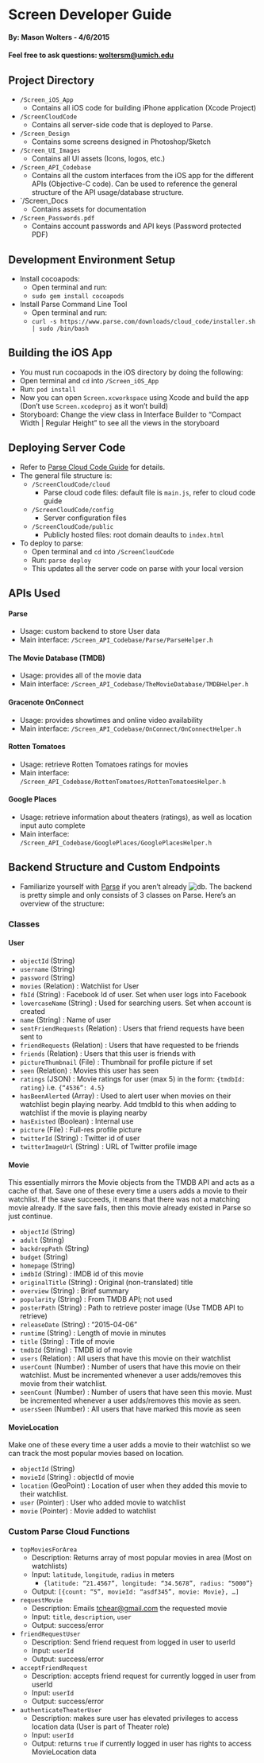 # Screen Developer Guide
#### By: Mason Wolters - 4/6/2015
#### Feel free to ask questions: woltersm@umich.edu

## Project Directory
- `/Screen_iOS_App`
	- Contains all iOS code for building iPhone application (Xcode Project)
- `/ScreenCloudCode`
	- Contains all server-side code that is deployed to Parse. 
- `/Screen_Design`
	- Contains some screens designed in Photoshop/Sketch
- `/Screen_UI_Images`
	- Contains all UI assets (Icons, logos, etc.)
- `/Screen_API_Codebase`
	- Contains all the custom interfaces from the iOS app for the different APIs (Objective-C code). Can be used to reference the general structure of the API usage/database structure.
- `/Screen_Docs
	- Contains assets for documentation
- `/Screen_Passwords.pdf`
	- Contains account passwords and API keys (Password protected PDF)

## Development Environment Setup
- Install cocoapods: 
	- Open terminal and run: 
	- `sudo gem install cocoapods`
- Install Parse Command Line Tool
	- Open terminal and run: 
	- `curl -s https://www.parse.com/downloads/cloud_code/installer.sh | sudo /bin/bash`

## Building the iOS App
- You must run cocoapods in the iOS directory by doing the following:
- Open terminal and `cd` into `/Screen_iOS_App`
- Run: `pod install`
- Now you can open `Screen.xcworkspace` using Xcode and build the app (Don’t use `Screen.xcodeproj` as it won’t build)
- Storyboard: Change the view class in Interface Builder to “Compact Width | Regular Height” to see all the views in the storyboard

## Deploying Server Code
- Refer to [Parse Cloud Code Guide](https://parse.com/docs/cloud_code_guide#cloud_code) for details.
- The general file structure is:
	- `/ScreenCloudCode/cloud`
		- Parse cloud code files: default file is `main.js`, refer to cloud code guide
	- `/ScreenCloudCode/config`
		- Server configuration files 
	- `/ScreenCloudCode/public`
		- Publicly hosted files: root domain deaults to `index.html`
- To deploy to parse:
	- Open terminal and `cd` into `/ScreenCloudCode`
	- Run: `parse deploy`
	- This updates all the server code on parse with your local version

## APIs Used

#### Parse
- Usage: custom backend to store User data
- Main interface: `/Screen_API_Codebase/Parse/ParseHelper.h`

#### The Movie Database (TMDB)
- Usage: provides all of the movie data
- Main interface: `/Screen_API_Codebase/TheMovieDatabase/TMDBHelper.h`

#### Gracenote OnConnect
- Usage: provides showtimes and online video availability
- Main interface: `/Screen_API_Codebase/OnConnect/OnConnectHelper.h`

#### Rotten Tomatoes
- Usage: retrieve Rotten Tomatoes ratings for movies
- Main interface: `/Screen_API_Codebase/RottenTomatoes/RottenTomatoesHelper.h`

#### Google Places
- Usage: retrieve information about theaters (ratings), as well as location input auto complete
- Main interface: `/Screen_API_Codebase/GooglePlaces/GooglePlacesHelper.h`

## Backend Structure and Custom Endpoints
- Familiarize yourself with [Parse](https://www.parse.com/docs) if you aren’t already
![db](/Screen_Docs/Screen_Database_Model.png). The backend is pretty simple and only consists of 3 classes on Parse. Here’s an overview of the structure:

### Classes

#### User
- `objectId` (String)
- `username` (String)
- `password` (String)
- `movies` (Relation<Movie>) : Watchlist for User
- `fbId` (String) : Facebook Id of user. Set when user logs into Facebook
- `lowercaseName` (String) : Used for searching users. Set when account is created
- `name` (String) : Name of user
- `sentFriendRequests` (Relation<User>) : Users that friend requests have been sent to
- `friendRequests` (Relation<User>) : Users that have requested to be friends
- `friends` (Relation<User>) : Users that this user is friends with
- `pictureThumbnail` (File) : Thumbnail for profile picture if set
- `seen` (Relation<Movie>) : Movies this user has seen
- `ratings` (JSON) : Movie ratings for user (max 5) in the form: `{tmdbId: rating}` i.e. `{“4536”: 4.5}`
- `hasBeenAlerted` (Array<String>) : Used to alert user when movies on their watchlist begin playing nearby. Add tmdbId to this when adding to watchlist if the movie is playing nearby
- `hasExisted` (Boolean) : Internal use
- `picture` (File) : Full-res profile picture
- `twitterId` (String) : Twitter id of user
- `twitterImageUrl` (String) : URL of Twitter profile image

#### Movie
This essentially mirrors the Movie objects from the TMDB API and acts as a cache of that. Save one of these every time a users adds a movie to their watchlist. If the save succeeds, it means that there was not a matching movie already. If the save fails, then this movie already existed in Parse so just continue.
- `objectId` (String)
- `adult` (String)
- `backdropPath` (String)
- `budget` (String)
- `homepage` (String)
- `imdbId` (String) : IMDB id of this movie
- `originalTitle` (String) : Original (non-translated) title
- `overview` (String) : Brief summary
- `popularity` (String) : From TMDB API; not used
- `posterPath` (String) : Path to retrieve poster image (Use TMDB API to retrieve)
- `releaseDate` (String) : “2015-04-06”
- `runtime` (String) : Length of movie in minutes
- `title` (String) : Title of movie
- `tmdbId` (String) : TMDB id of movie
- `users` (Relation<User>) : All users that have this movie on their watchlist
- `userCount` (Number) : Number of users that have this movie on their watchlist. Must be incremented whenever a user adds/removes this movie from their watchlist.
- `seenCount`	 (Number) : Number of users that have seen this movie. Must be incremented whenever a user adds/removes this movie as seen.
- `usersSeen` (Number) : All users that have marked this movie as seen

#### MovieLocation
Make one of these every time a user adds a movie to their watchlist so we can track the most popular movies based on location.
- `objectId` (String)
- `movieId` (String) : objectId of movie
- `location` (GeoPoint) : Location of user when they added this movie to their watchlist.
- `user` (Pointer<User>) : User who added movie to watchlist
- `movie` (Pointer<Movie>) : Movie added to watchlist

### Custom Parse Cloud Functions

- `topMoviesForArea`
	- Description: Returns array of most popular movies in area (Most on watchlists)
	- Input: `latitude`, `longitude`, `radius` in meters 
		- `{latitude: “21.4567”, longitude: “34.5678”, radius: “5000”}`
	- Output: `[{count: “5”, movieId: “asdf345”, movie: Movie}, …]`
- `requestMovie`
	- Description: Emails tchear@gmail.com the requested movie
	- Input: `title`, `description`, `user`
	- Output: success/error
- `friendRequestUser`
	- Description: Send friend request from logged in user to userId
	- Input: `userId`
	- Output: success/error
- `acceptFriendRequest`
	- Description: accepts friend request for currently logged in user from userId
	- Input: `userId`
	- Output: success/error
- `authenticateTheaterUser`
	- Description: makes sure user has elevated privileges to access location data (User is part of Theater role)
	- Input: `userId`
	- Output: returns `true` if currently logged in user has rights to access MovieLocation data
